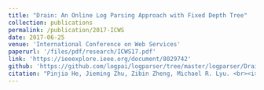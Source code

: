 ```yaml
---
title: "Drain: An Online Log Parsing Approach with Fixed Depth Tree"
collection: publications
permalink: /publication/2017-ICWS
date: 2017-06-25
venue: 'International Conference on Web Services'
paperurl: '/files/pdf/research/ICWS17.pdf'
link: 'https://ieeexplore.ieee.org/document/8029742'
github: 'https://github.com/logpai/logparser/tree/master/logparser/Drain'
citation: "Pinjia He, Jieming Zhu, Zibin Zheng, Michael R. Lyu. <br><i>ICWS'17: International Conference on Web Services</i>"
---
```

